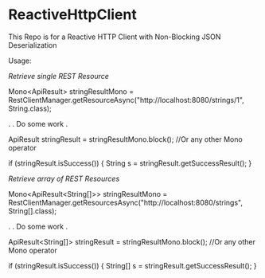 # ReactiveHttpClient
This Repo is for a Reactive HTTP Client with Non-Blocking JSON Deserialization

Usage:

_Retrieve single REST Resource_


Mono<ApiResult<String>> stringResultMono = RestClientManager.getResourceAsync("http://localhost:8080/strings/1", String.class);

.
. Do some work
.

ApiResult<String> stringResult = stringResultMono.block(); //Or any other Mono operator

if (stringResult.isSuccess()) {
    String s = stringResult.getSuccessResult();
}



_Retrieve array of REST Resources_


Mono<ApiResult<String[]>> stringResultMono = RestClientManager.getResourcesAsync("http://localhost:8080/strings", String[].class);

.
. Do some work
.

ApiResult<String[]> stringResult = stringResultMono.block(); //Or any other Mono operator

if (stringResult.isSuccess()) {
    String[] s = stringResult.getSuccessResult();
}
